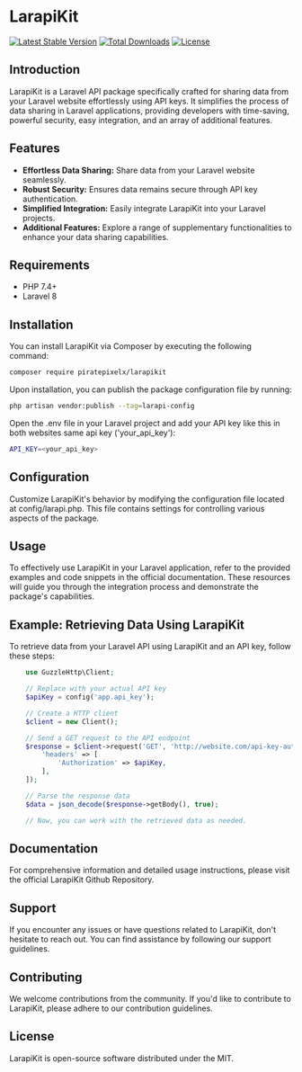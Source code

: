 # LarapiKit

[![Latest Stable Version](https://poser.pugx.org/piratepixelx/larapikit/v/stable)](https://packagist.org/packages/piratepixelx/larapikit)
[![Total Downloads](https://poser.pugx.org/piratepixelx/larapikit/downloads)](https://packagist.org/packages/piratepixelx/larapikit)
[![License](https://poser.pugx.org/piratepixelx/larapikit/license)](https://packagist.org/packages/piratepixelx/larapikit)

## Introduction

LarapiKit is a Laravel API package specifically crafted for sharing data from your Laravel website effortlessly using API keys. It simplifies the process of data sharing in Laravel applications, providing developers with time-saving, powerful security, easy integration, and an array of additional features.

## Features

- **Effortless Data Sharing:** Share data from your Laravel website seamlessly.
- **Robust Security:** Ensures data remains secure through API key authentication.
- **Simplified Integration:** Easily integrate LarapiKit into your Laravel projects.
- **Additional Features:** Explore a range of supplementary functionalities to enhance your data sharing capabilities.

## Requirements

- PHP 7.4+
- Laravel 8

## Installation

You can install LarapiKit via Composer by executing the following command:

```bash
composer require piratepixelx/larapikit
```
Upon installation, you can publish the package configuration file by running:

```bash
php artisan vendor:publish --tag=larapi-config
```

Open the .env file in your Laravel project and add your API key like this in both websites same api key ('your_api_key'):

```bash
API_KEY=<your_api_key>
```

## Configuration
Customize LarapiKit's behavior by modifying the configuration file located at config/larapi.php. This file contains settings for controlling various aspects of the package.

## Usage
To effectively use LarapiKit in your Laravel application, refer to the provided examples and code snippets in the official documentation. These resources will guide you through the integration process and demonstrate the package's capabilities.

## Example: Retrieving Data Using LarapiKit

To retrieve data from your Laravel API using LarapiKit and an API key, follow these steps:

```php
    use GuzzleHttp\Client;

    // Replace with your actual API key
    $apiKey = config('app.api_key');

    // Create a HTTP client
    $client = new Client();

    // Send a GET request to the API endpoint
    $response = $client->request('GET', 'http://website.com/api-key-auth/api-data-will-share-from-here', [
        'headers' => [
            'Authorization' => $apiKey,
        ],
    ]);

    // Parse the response data
    $data = json_decode($response->getBody(), true);

    // Now, you can work with the retrieved data as needed.
```

## Documentation

For comprehensive information and detailed usage instructions, please visit the official LarapiKit Github Repository.

## Support
If you encounter any issues or have questions related to LarapiKit, don't hesitate to reach out. You can find assistance by following our support guidelines.

## Contributing
We welcome contributions from the community. If you'd like to contribute to LarapiKit, please adhere to our contribution guidelines.

## License
LarapiKit is open-source software distributed under the MIT.
